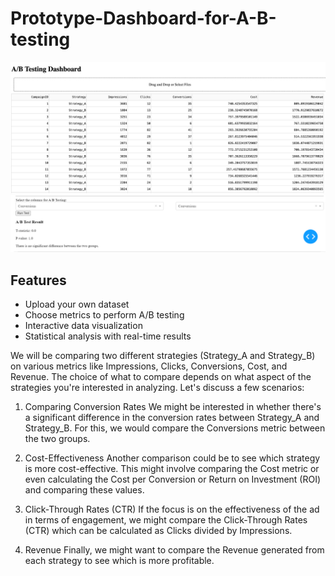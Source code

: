 # Prototype-Dashboard-for-A-B-testing

![Prototype-Dashboard-for-A-B-testing](Dashboard.jpeg)
![Prototype-Dashboard-for-A-B-testing](Result.png)

## Features

- Upload your own dataset
- Choose metrics to perform A/B testing
- Interactive data visualization
- Statistical analysis with real-time results

We will be comparing two different strategies (Strategy_A and Strategy_B) on various metrics like Impressions, Clicks, Conversions, Cost, and Revenue. The choice of what to compare depends on what aspect of the strategies you're interested in analyzing. Let's discuss a few scenarios:

1. Comparing Conversion Rates
We might be interested in whether there's a significant difference in the conversion rates between Strategy_A and Strategy_B. For this, we would compare the Conversions metric between the two groups.

2. Cost-Effectiveness
Another comparison could be to see which strategy is more cost-effective. This might involve comparing the Cost metric or even calculating the Cost per Conversion or Return on Investment (ROI) and comparing these values.

3. Click-Through Rates (CTR)
If the focus is on the effectiveness of the ad in terms of engagement, we might compare the Click-Through Rates (CTR) which can be calculated as Clicks divided by Impressions.

4. Revenue
Finally, we might want to compare the Revenue generated from each strategy to see which is more profitable.
